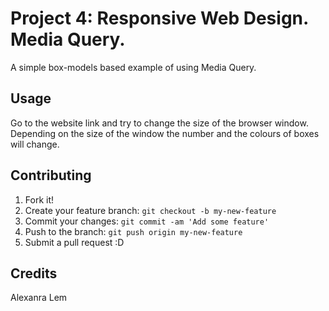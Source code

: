 # Project 4: Responsive Web Design. Media Query.

A simple box-models based example of using Media Query.

## Usage

Go to the website link and try to change the size of the browser window. Depending on the size of the window the number and the colours of boxes will change.

## Contributing

1. Fork it!
2. Create your feature branch: `git checkout -b my-new-feature`
3. Commit your changes: `git commit -am 'Add some feature'`
4. Push to the branch: `git push origin my-new-feature`
5. Submit a pull request :D

## Credits

Alexanra Lem
